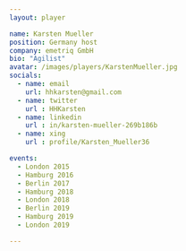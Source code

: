 ```yaml
---
layout: player

name: Karsten Mueller
position: Germany host
company: emetriq GmbH
bio: "Agilist"
avatar: /images/players/KarstenMueller.jpg
socials:
  - name: email
    url: hhkarsten@gmail.com
  - name: twitter
    url : HHKarsten
  - name: linkedin
    url : in/karsten-mueller-269b186b 
  - name: xing
    url : profile/Karsten_Mueller36

events:
  - London 2015
  - Hamburg 2016
  - Berlin 2017
  - Hamburg 2018
  - London 2018
  - Berlin 2019
  - Hamburg 2019
  - London 2019

---
```

